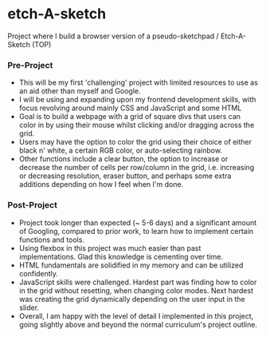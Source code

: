 # etch-A-sketch
Project where I build a browser version of a pseudo-sketchpad / Etch-A-Sketch (TOP)

### Pre-Project
- This will be my first 'challenging' project with limited resources to use as an aid other than myself and Google.
- I will be using and expanding upon my frontend development skills, with focus revolving around mainly CSS and JavaScript and some HTML
- Goal is to build a webpage with a grid of square divs that users can color in by using their mouse whilst clicking and/or dragging across the grid.
- Users may have the option to color the grid using their choice of either black n' white, a certain RGB color, or auto-selecting rainbow.
- Other functions include a clear button, the option to increase or decrease the number of cells per row/column in the grid, i.e. increasing or decreasing resolution, eraser button, and perhaps some extra additions depending on how I feel when I'm done.

### Post-Project
- Project took longer than expected (~ 5-6 days) and a significant amount of Googling, compared to prior work, to learn how to implement certain functions and tools.
- Using flexbox in this project was much easier than past implementations. Glad this knowledge is cementing over time. 
- HTML fundamentals are solidified in my memory and can be utilized confidently.
- JavaScript skills were challenged. Hardest part was finding how to color in the grid without resetting, when changing color modes. Next hardest was creating the grid dynamically depending on the user input in the slider.
- Overall, I am happy with the level of detail I implemented in this project, going slightly above and beyond the normal curriculum's project outline. 